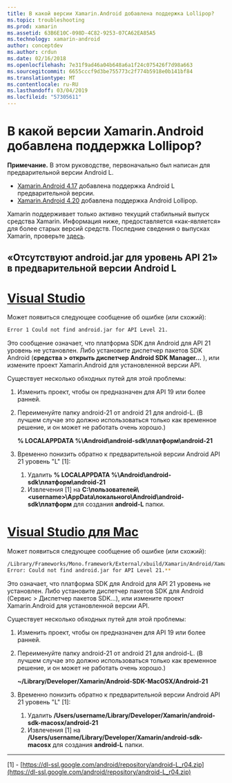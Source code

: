 ```yaml
---
title: В какой версии Xamarin.Android добавлена поддержка Lollipop?
ms.topic: troubleshooting
ms.prod: xamarin
ms.assetid: 63B6E10C-098D-4C82-9253-07CA62EA85A5
ms.technology: xamarin-android
author: conceptdev
ms.author: crdun
ms.date: 02/16/2018
ms.openlocfilehash: 7e31f9ad46a04b648a6a1f24c075426f7d98a663
ms.sourcegitcommit: 6655cccf9d3be755773c2f774b5918e0b141bf84
ms.translationtype: MT
ms.contentlocale: ru-RU
ms.lasthandoff: 03/04/2019
ms.locfileid: "57305611"
---
```

# <a name="what-version-of-xamarinandroid-added-lollipop-support"></a>В какой версии Xamarin.Android добавлена поддержка Lollipop?

**Примечание.** В этом руководстве, первоначально был написан для предварительной версии Android L.

-   [Xamarin.Android 4.17](https://developer.xamarin.com/releases/android/xamarin.android_4/xamarin.android_4.17/) добавлена поддержка Android L предварительной версии.
-   [Xamarin.Android 4.20](https://developer.xamarin.com/releases/android/xamarin.android_4/xamarin.android_4.20/) добавлена поддержка Android Lollipop.

Xamarin поддерживает только активно текущий стабильный выпуск средства Xamarin. Информация ниже, предоставляется «как-является» для более старых версий средств. Последние сведения о выпусках Xamarin, проверьте [здесь](http://releases.xamarin.com/).

## <a name="missing-androidjar-for-api-level-21-in-android-l-preview"></a>«Отсутствуют android.jar для уровень API 21» в предварительной версии Android L

# <a name="visual-studiotabwindows"></a>[Visual Studio](#tab/windows)

Может появиться следующее сообщение об ошибке (или схожий):

```cmd
Error 1 Could not find android.jar for API Level 21.
```

Это сообщение означает, что платформа SDK для Android для API 21 уровень не установлен. Либо установите диспетчер пакетов SDK Android (**средства > открыть диспетчер Android SDK Manager...** ), или измените проект Xamarin.Android для установленной версии API.

Существует несколько обходных путей для этой проблемы:

1. Изменить проект, чтобы он предназначен для API 19 или более ранней.

2. Переименуйте папку android-21 от android 21 для android-L. (В лучшем случае это должно использоваться только как временное решение, и он может не работать очень хорошо.)

   **% LOCALAPPDATA %\\Android\\android-sdk\\платформ\\android-21**

3. Временно понизить обратно к предварительной версии Android API 21 уровень "L" [1]:

    1.  Удалить **% LOCALAPPDATA %\\Android\\android-sdk\\платформ\\android-21** 
    2.  Извлечения [1] на **C:\\пользователей\\&lt;username&gt;\\AppData\\локального\\Android\\android-sdk\\платформ**  для создания **android-L** папки.

# <a name="visual-studio-for-mactabmacos"></a>[Visual Studio для Mac](#tab/macos)

Может появиться следующее сообщение об ошибке (или схожий):

```bash
/Library/Frameworks/Mono.framework/External/xbuild/Xamarin/Android/Xamarin.Android.Common.targets: 
Error: Could not find android.jar for API Level 21.**
```

Это означает, что платформа SDK для Android для API 21 уровень не установлен. Либо установите диспетчер пакетов SDK для Android (Сервис > Диспетчер пакетов SDK...), или измените проект Xamarin.Android для установленной версии API.

Существует несколько обходных путей для этой проблемы:

1. Изменить проект, чтобы он предназначен для API 19 или более ранней.

2. Переименуйте папку android-21 от android 21 для android-L. (В лучшем случае это должно использоваться только как временное решение, и он может не работать очень хорошо.)

   **~/Library/Developer/Xamarin/Android-SDK-MacOSX/Android-21**

3. Временно понизить обратно к предварительной версии Android API 21 уровень "L" [1]:

    1.  Удалить **/Users/username/Library/Developer/Xamarin/android-sdk-macosx/android-21**
    2.  Извлечения [1] на **/Users/username/Library/Developer/Xamarin/android-sdk-macosx** для создания **android-L** папки.

-----


[1] - [https://dl-ssl.google.com/android/repository/android-L_r04.zip](https://dl-ssl.google.com/android/repository/android-L_r04.zip)
